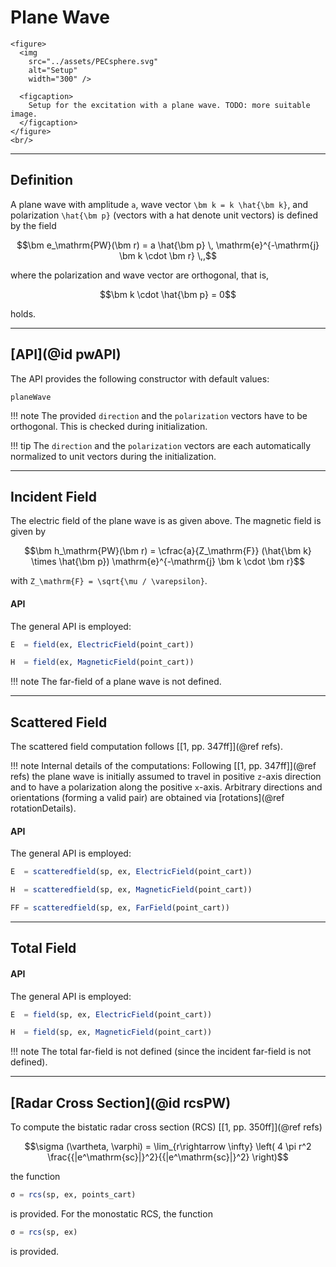 # Plane Wave

```@raw html
<figure>
  <img
    src="../assets/PECsphere.svg"
    alt="Setup"
    width="300" />

  <figcaption>
    Setup for the excitation with a plane wave. TODO: more suitable image.
  </figcaption>
</figure>
<br/>
```

---
## Definition

A plane wave with amplitude ``a``, wave vector ``\bm k = k \hat{\bm k}``, and polarization ``\hat{\bm p}`` (vectors with a hat denote unit vectors) is defined by the field
```math
\bm e_\mathrm{PW}(\bm r) = a \hat{\bm p}  \, \mathrm{e}^{-\mathrm{j} \bm k \cdot \bm r}  \,,
```
where the polarization and wave vector are orthogonal, that is,
```math
\bm k \cdot \hat{\bm p} = 0
```
holds.

---
## [API](@id pwAPI)

The API provides the following constructor with default values:
```@docs
planeWave
```

!!! note
    The provided `direction` and the `polarization` vectors have to be orthogonal. This is checked during initialization.

!!! tip
    The `direction` and the `polarization` vectors are each automatically normalized to unit vectors during the initialization.

---
## Incident Field

The electric field of the plane wave is as given above. The magnetic field is given by
```math
\bm h_\mathrm{PW}(\bm r) = \cfrac{a}{Z_\mathrm{F}} (\hat{\bm k} \times \hat{\bm p})  \mathrm{e}^{-\mathrm{j} \bm k \cdot \bm r}
```
with ``Z_\mathrm{F} = \sqrt{\mu / \varepsilon}``.

#### API

The general API is employed:
```julia
E  = field(ex, ElectricField(point_cart))

H  = field(ex, MagneticField(point_cart))
```

!!! note
    The far-field of a plane wave is not defined.

---
## Scattered Field

The scattered field computation follows [[1, pp. 347ff]](@ref refs). 

!!! note
    Internal details of the computations: Following [[1, pp. 347ff]](@ref refs) the plane wave is initially assumed to travel in positive ``z``-axis direction and to have a polarization along the positive ``x``-axis. Arbitrary directions and orientations (forming a valid pair) are obtained via [rotations](@ref rotationDetails). 

#### API

The general API is employed:
```julia
E  = scatteredfield(sp, ex, ElectricField(point_cart))

H  = scatteredfield(sp, ex, MagneticField(point_cart))

FF = scatteredfield(sp, ex, FarField(point_cart))
```

---
## Total Field

#### API

The general API is employed:
```julia
E  = field(sp, ex, ElectricField(point_cart))

H  = field(sp, ex, MagneticField(point_cart))
```

!!! note
    The total far-field is not defined (since the incident far-field is not defined).


---
## [Radar Cross Section](@id rcsPW)

To compute the bistatic radar cross section (RCS) [[1, pp. 350ff]](@ref refs)
```math
\sigma (\vartheta, \varphi) = \lim_{r\rightarrow \infty} \left( 4 \pi r^2 \frac{{|e^\mathrm{sc}|}^2}{{|e^\mathrm{sc}|}^2} \right)
```
the function
```julia
σ = rcs(sp, ex, points_cart)
```
is provided. For the monostatic RCS, the function
```julia
σ = rcs(sp, ex)
```
is provided.